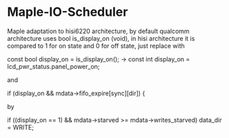 # Maple-IO-Scheduler
Maple adaptation to hisi6220 architecture, by default qualcomm architecture uses bool is_display_on (void), in hisi architecture it is compared to 1 for on state and 0 for off state, just replace with

const bool display_on = is_display_on(); -> const int display_on = lcd_pwr_status.panel_power_on;

and

if (display_on && mdata->fifo_expire[sync][dir]) {

by

if ((display_on == 1) && mdata->starved >= mdata->writes_starved)
			data_dir = WRITE;
